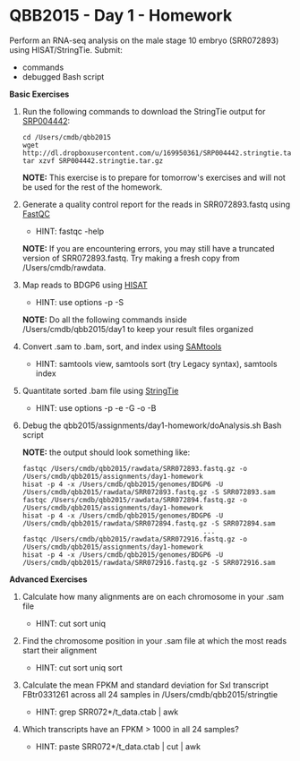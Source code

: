 QBB2015 - Day 1 - Homework
==========================

Perform an RNA-seq analysis on the male stage 10 embryo (SRR072893) using HISAT/StringTie.  Submit:

- commands
- debugged Bash script

**Basic Exercises**

1. Run the following commands to download the StringTie output for [SRP004442](http://www.ncbi.nlm.nih.gov/sra/SRP004442):

    ```shell
    cd /Users/cmdb/qbb2015
    wget http://dl.dropboxusercontent.com/u/169950361/SRP004442.stringtie.tar.gz
    tar xzvf SRP004442.stringtie.tar.gz
    ```

    **NOTE:** This exercise is to prepare for tomorrow's exercises and will not be used for the rest of the homework.

2. Generate a quality control report for the reads in SRR072893.fastq using [FastQC](http://www.bioinformatics.babraham.ac.uk/projects/fastqc/)

    - HINT: fastqc -help

    **NOTE:** If you are encountering errors, you may still have a truncated version of SRR072893.fastq.  Try making a fresh copy from /Users/cmdb/rawdata.

3. Map reads to BDGP6 using [HISAT](https://ccb.jhu.edu/software/hisat/index.shtml)

    - HINT: use options -p -S
    
    **NOTE:** Do all the following commands inside /Users/cmdb/qbb2015/day1 to keep your result files organized
    
4. Convert .sam to .bam, sort, and index using [SAMtools](http://www.htslib.org/doc/samtools.html)

    - HINT: samtools view, samtools sort (try Legacy syntax), samtools index

5. Quantitate sorted .bam file using [StringTie](http://ccb.jhu.edu/software/stringtie/)

    - HINT: use options -p -e -G -o -B

6. Debug the qbb2015/assignments/day1-homework/doAnalysis.sh Bash script

    **NOTE:** the output should look something like:
    
    ```
    fastqc /Users/cmdb/qbb2015/rawdata/SRR072893.fastq.gz -o /Users/cmdb/qbb2015/assignments/day1-homework
    hisat -p 4 -x /Users/cmdb/qbb2015/genomes/BDGP6 -U /Users/cmdb/qbb2015/rawdata/SRR072893.fastq.gz -S SRR072893.sam
    fastqc /Users/cmdb/qbb2015/rawdata/SRR072894.fastq.gz -o /Users/cmdb/qbb2015/assignments/day1-homework
    hisat -p 4 -x /Users/cmdb/qbb2015/genomes/BDGP6 -U /Users/cmdb/qbb2015/rawdata/SRR072894.fastq.gz -S SRR072894.sam
                                                 ...
    fastqc /Users/cmdb/qbb2015/rawdata/SRR072916.fastq.gz -o /Users/cmdb/qbb2015/assignments/day1-homework
    hisat -p 4 -x /Users/cmdb/qbb2015/genomes/BDGP6 -U /Users/cmdb/qbb2015/rawdata/SRR072916.fastq.gz -S SRR072916.sam
    ```
    

**Advanced Exercises**

1. Calculate how many alignments are on each chromosome in your .sam file

    - HINT: cut sort uniq

2. Find the chromosome position in your .sam file at which the most reads start their alignment

    - HINT: cut sort uniq sort

3. Calculate the mean FPKM and standard deviation for Sxl transcript FBtr0331261 across all 24 samples in /Users/cmdb/qbb2015/stringtie

    - HINT: grep SRR072*/t_data.ctab | awk

4. Which transcripts have an FPKM > 1000 in all 24 samples?

    - HINT: paste SRR072*/t_data.ctab | cut | awk
